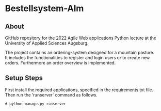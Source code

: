 Bestellsystem-Alm
=====================================

About
---------
GitHub repository for the 2022 Agile Web applications Python lecture at the University of Applied Sciences Augsburg. 

The project contains an ordering-system designed for a mountain pasture. 
It includes the functionalities to register and login users or to create 
new orders. Furthermore an order overview is implemented.

Setup Steps
---------------

First install the required applications, specified in the requirements.txt 
file. Then run the 'runserver' command as follows.

    # python manage.py runserver

